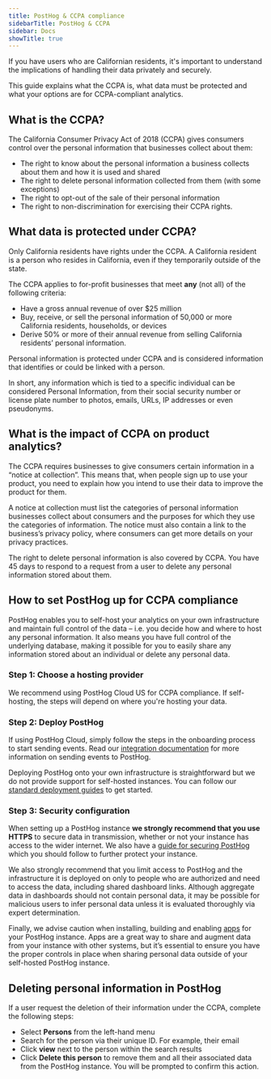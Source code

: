 ```yaml
---
title: PostHog & CCPA compliance
sidebarTitle: PostHog & CCPA
sidebar: Docs
showTitle: true
---
```


If you have users who are Californian residents, it's important to understand the implications of handling their data privately and securely.

This guide explains what the CCPA is, what data must be protected and what your options are for CCPA-compliant analytics. 

## What is the CCPA?

The California Consumer Privacy Act of 2018 (CCPA) gives consumers control over the personal information that businesses collect about them:

* The right to know about the personal information a business collects about them and how it is used and shared
* The right to delete personal information collected from them (with some exceptions)
* The right to opt-out of the sale of their personal information
* The right to non-discrimination for exercising their CCPA rights.

## What data is protected under CCPA?

Only California residents have rights under the CCPA. A California resident is a person who resides in California, even if they temporarily outside of the state.

The CCPA applies to for-profit businesses that meet **any** (not all) of the following criteria:

* Have a gross annual revenue of over $25 million
* Buy, receive, or sell the personal information of 50,000 or more California residents, households, or devices
* Derive 50% or more of their annual revenue from selling California residents’ personal information.

Personal information is protected under CCPA and is considered information that identifies or could be linked with a person.

In short, any information which is tied to a specific individual can be considered Personal Information, from their social security number or license plate number to photos, emails, URLs, IP addresses or even pseudonyms.

## What is the impact of CCPA on product analytics?

The CCPA requires businesses to give consumers certain information in a “notice at collection”. This means that, when people sign up to use your product, you need to explain how you intend to use their data to improve the product for them.

A notice at collection must list the categories of personal information businesses collect about consumers and the purposes for which they use the categories of information. The notice must also contain a link to the business’s privacy policy, where consumers can get more details on your privacy practices.

The right to delete personal information is also covered by CCPA. You have 45 days to respond to a request from a user to delete any personal information stored about them.

## How to set PostHog up for CCPA compliance

PostHog enables you to self-host your analytics on your own infrastructure and maintain full control of the data – i.e. you decide how and where to host any personal information. It also means you have full control of the underlying database, making it possible for you to easily share any information stored about an individual or delete any personal data. 

### Step 1: Choose a hosting provider

We recommend using PostHog Cloud US for CCPA compliance. If self-hosting, the steps will depend on where you're hosting your data. 

### Step 2: Deploy PostHog

If using PostHog Cloud, simply follow the steps in the onboarding process to start sending events. Read our [integration documentation](/docs/integrate) for more information on sending events to PostHog.

Deploying PostHog onto your own infrastructure is straightforward but we do not provide support for self-hosted instances. You can follow our [standard deployment guides](/docs/self-host) to get started. 

### Step 3: Security configuration

When setting up a PostHog instance **we strongly recommend that you use HTTPS** to secure data in transmission, whether or not your instance has access to the wider internet. We also have a [guide for securing PostHog](/docs/self-host/configure/securing-posthog) which you should follow to further protect your instance.

We also strongly recommend that you limit access to PostHog and the infrastructure it is deployed on only to people who are authorized and need to access the data, including shared dashboard links. Although aggregate data in dashboards should not contain personal data, it may be possible for malicious users to infer personal data unless it is evaluated thoroughly via expert determination.

Finally, we advise caution when installing, building and enabling [apps](/docs/apps) for your PostHog instance. Apps are a great way to share and augment data from your instance with other systems, but it’s essential to ensure you have the proper controls in place when sharing personal data outside of your self-hosted PostHog instance.

## Deleting personal information in PostHog

If a user request the deletion of their information under the CCPA, complete the following steps:

- Select **Persons** from the left-hand menu
- Search for the person via their unique ID. For example, their email
- Click **view** next to the person within the search results
- Click **Delete this person** to remove them and all their associated data from the PostHog instance. You will be prompted to confirm this action.
